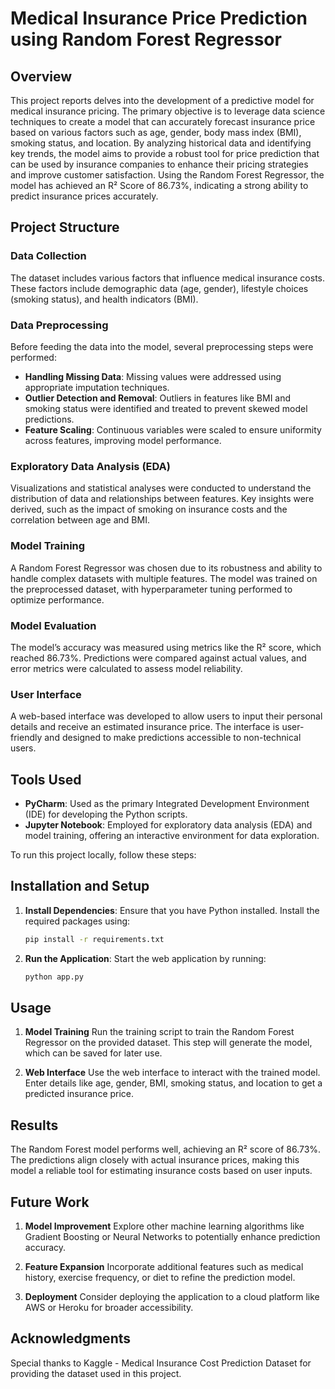 # Medical Insurance Price Prediction using Random Forest Regressor

## Overview

This project reports delves into the development of a predictive model for medical insurance pricing. The primary objective is to leverage data science techniques to create a model that can accurately forecast insurance price based on various factors such as age, gender, body mass index (BMI), smoking status, and location. By analyzing historical data and identifying key trends, the model aims to provide a robust tool for price prediction that can be used by insurance companies to enhance their pricing strategies and improve customer satisfaction. Using the Random Forest Regressor, the model has achieved an R² Score of 86.73%, indicating a strong ability to predict insurance prices accurately.

## Project Structure

### Data Collection

The dataset includes various factors that influence medical insurance costs. These factors include demographic data (age, gender), lifestyle choices (smoking status), and health indicators (BMI).

### Data Preprocessing

Before feeding the data into the model, several preprocessing steps were performed:

- **Handling Missing Data**: Missing values were addressed using appropriate imputation techniques.
- **Outlier Detection and Removal**: Outliers in features like BMI and smoking status were identified and treated to prevent skewed model predictions.
- **Feature Scaling**: Continuous variables were scaled to ensure uniformity across features, improving model performance.

### Exploratory Data Analysis (EDA)

Visualizations and statistical analyses were conducted to understand the distribution of data and relationships between features. Key insights were derived, such as the impact of smoking on insurance costs and the correlation between age and BMI.

### Model Training

A Random Forest Regressor was chosen due to its robustness and ability to handle complex datasets with multiple features. The model was trained on the preprocessed dataset, with hyperparameter tuning performed to optimize performance.

### Model Evaluation

The model’s accuracy was measured using metrics like the R² score, which reached 86.73%. Predictions were compared against actual values, and error metrics were calculated to assess model reliability.

### User Interface

A web-based interface was developed to allow users to input their personal details and receive an estimated insurance price. The interface is user-friendly and designed to make predictions accessible to non-technical users.

## Tools Used

- **PyCharm**: Used as the primary Integrated Development Environment (IDE) for developing the Python scripts.
- **Jupyter Notebook**: Employed for exploratory data analysis (EDA) and model training, offering an interactive environment for data exploration.

To run this project locally, follow these steps:
## Installation and Setup

1. **Install Dependencies**: 
   Ensure that you have Python installed. Install the required packages using:
   ```bash
   pip install -r requirements.txt
2. **Run the Application**: Start the web application by running:
   ```bash
   python app.py

## Usage 
1. **Model Training**
Run the training script to train the Random Forest Regressor on the provided dataset. This step will generate the model, which can be saved for later use.

2. **Web Interface**
Use the web interface to interact with the trained model. Enter details like age, gender, BMI, smoking status, and location to get a predicted insurance price.

## Results
The Random Forest model performs well, achieving an R² score of 86.73%. The predictions align closely with actual insurance prices, making this model a reliable tool for estimating insurance costs based on user inputs.

## Future Work
1. **Model Improvement**
Explore other machine learning algorithms like Gradient Boosting or Neural Networks to potentially enhance prediction accuracy.

2. **Feature Expansion**
Incorporate additional features such as medical history, exercise frequency, or diet to refine the prediction model.

3. **Deployment**
Consider deploying the application to a cloud platform like AWS or Heroku for broader accessibility.

## Acknowledgments
Special thanks to Kaggle - Medical Insurance Cost Prediction Dataset for providing the dataset used in this project.
